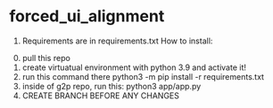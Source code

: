 # forced_ui_alignment

1. Requirements are in requirements.txt
How to install:
0) pull this repo
1) create virtuatual environment with python 3.9 and activate it!
2) run this command there
   python3 -m pip install -r requirements.txt
3) inside of g2p repo, run this:
  python3 app/app.py
4) CREATE BRANCH BEFORE ANY CHANGES

